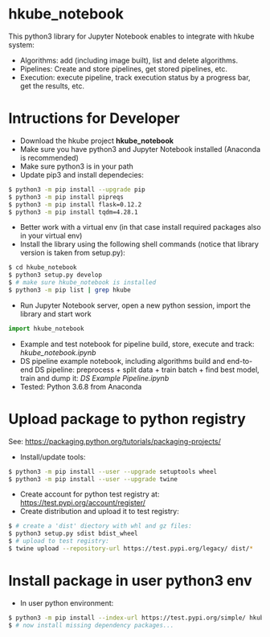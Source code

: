 # hkube_notebook
This python3 library for Jupyter Notebook enables to integrate with hkube system:
- Algorithms: add (including image built), list and delete algorithms.
- Pipelines: Create and store pipelines, get stored pipelines, etc.
- Execution: execute pipeline, track execution status by a progress bar, get the results, etc.
# Intructions for Developer
- Download the hkube project **hkube_notebook**
- Make sure you have python3 and Jupyter Notebook installed (Anaconda is recommended)
- Make sure python3 is in your path
- Update pip3 and install dependecies:
```sh
$ python3 -m pip install --upgrade pip
$ python3 -m pip install pipreqs
$ python3 -m pip install flask=0.12.2
$ python3 -m pip install tqdm=4.28.1
```
- Better work with a virtual env (in that case install required packages also in your virtual env)
- Install the library using the following shell commands (notice that library version is taken from setup.py):
```sh
$ cd hkube_notebook
$ python3 setup.py develop
$ # make sure hkube_notebook is installed
$ python3 -m pip list | grep hkube
```
- Run Jupyter Notebook server, open a new python session, import the library and start work
```python
import hkube_notebook
```
- Example and test notebook for pipeline build, store, execute and track: *hkube_notebook.ipynb*
- DS pipeline example notebook, including algorithms build and end-to-end DS pipeline: preprocess + split data + train batch + find best model, train and dump it: *DS Example Pipeline.ipynb*
- Tested: Python 3.6.8 from Anaconda
# Upload package to python registry
See: https://packaging.python.org/tutorials/packaging-projects/
- Install/update tools:
```sh
$ python3 -m pip install --user --upgrade setuptools wheel
$ python3 -m pip install --user --upgrade twine
```
- Create account for python test registry at: https://test.pypi.org/account/register/
- Create distribution and upload it to test registry:
```sh
$ # create a 'dist' diectory with whl and gz files:
$ python3 setup.py sdist bdist_wheel
$ # upload to test registry:
$ twine upload --repository-url https://test.pypi.org/legacy/ dist/*
```
# Install package in user python3 env
- In user python environment:
```sh
$ python3 -m pip install --index-url https://test.pypi.org/simple/ hkube_notebook
$ # now install missing dependency packages...
```


